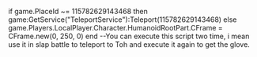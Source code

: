 if game.PlaceId ~= 115782629143468 then
game:GetService("TeleportService"):Teleport(115782629143468)
else
game.Players.LocalPlayer.Character.HumanoidRootPart.CFrame = CFrame.new(0, 250, 0)
end
--You can execute this script two time, i mean use it in slap battle to teleport to Toh and execute it again to get the glove.
